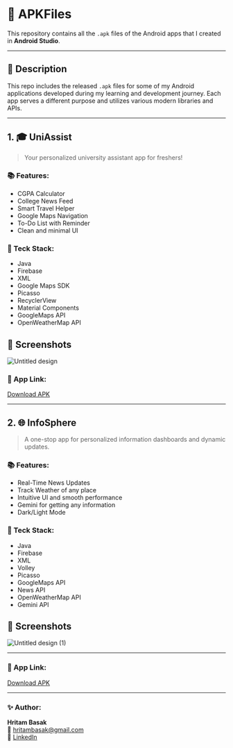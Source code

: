 # 📱 APKFiles

This repository contains all the `.apk` files of the Android apps that I created in **Android Studio**.

---

## 📝 Description

This repo includes the released `.apk` files for some of my Android applications developed during my learning and development journey. Each app serves a different purpose and utilizes various modern libraries and APIs.

---

## 1. 🎓 UniAssist

> Your personalized university assistant app for freshers!

### 📚 Features:

- CGPA Calculator  
- College News Feed  
- Smart Travel Helper  
- Google Maps Navigation  
- To-Do List with Reminder  
- Clean and minimal UI  

### 🔧 Teck Stack:

- Java
- Firebase
- XML 
- Google Maps SDK  
- Picasso  
- RecyclerView  
- Material Components
- GoogleMaps API
- OpenWeatherMap API

## 📸 Screenshots

![Untitled design](https://github.com/user-attachments/assets/3666aa54-ab53-4848-bd66-0bb024a61f68)


### 🔗 App Link:

[Download APK](https://github.com/HritamBasak/UniAssist/blob/master/app-debug.aab)

---

## 2. 🌐 InfoSphere

> A one-stop app for personalized information dashboards and dynamic updates.

### 📚 Features:

- Real-Time News Updates
- Track Weather of any place
- Intuitive UI and smooth performance
- Gemini for getting any information  
- Dark/Light Mode  

### 🔧 Teck Stack:

- Java
- Firebase
- XML
- Volley  
- Picasso  
- GoogleMaps API
- News API
- OpenWeatherMap API
- Gemini API  
  

## 📸 Screenshots

![Untitled design (1)](https://github.com/user-attachments/assets/f946776c-e327-4f88-be42-fea0e86d9752)

---

### 🔗 App Link:

[Download APK](https://github.com/HritamBasak/InfoSphere/blob/master/app-debug.apk)

---

### ✨ Author:  
**Hritam Basak**  
📧 hritambasak@gmail.com  
🔗 [LinkedIn](https://www.linkedin.com/in/hritam-basak)
